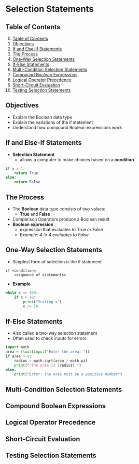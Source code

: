 # Selection Statements

## Table of Contents

0. [Table of Contents](#table-of-contents)
1. [Objectives](#objectives)
2. [If and Else-If Statements](#if-and-else-if-statements)
3. [The Process](#the-process)
4. [One-Way Selection Statements](#one-way-selection-statements)
5. [If-Else Statements](#if-else-statements)
6. [Multi-Condition Selection Statements](#multi-condition-selection-statements)
7. [Compound Boolean Expressions](#compound-boolean-expressions)
8. [Logical Operator Precedence](#logical-operator-precedence)
9. [Short-Circuit Evaluation](#short-circuit-evaluation)
10. [Testing Selection Statements](#testing-selection-statements)

## Objectives

- Explain the Boolean data type
- Explain the variations of the if statement
- Understand how compound Boolean expressions work 

## If and Else-If Statements

- **Selection Statement**
    - allows a computer to make choices based on a **condition**
```python
if x > 1:
    return True
else:
    return False
```

## The Process

- The **Boolean** data type consists of two values:
    - **True** and **False**
- Comparison Operators produce a Boolean result
- **Boolean expression**
    - expression that evaluates to True or False
    - *Example: 4 != 4 evaluates to False*

## One-Way Selection Statements

- Simplest form of selection is the if statement
```text
if <condition>:
    <sequence of statements>
```
- **Example**
```python
while x <= 100:
    if x > 10:
        print("Scaling x")
        x /= 10
```

## If-Else Statements

- Also called a two-way selection statement
- Often used to check inputs for errors
```python
import math
area = float(input("Enter the area: "))
if area > 0:
    radius = math.sqrt(area / math.pi)
    print(f"The area is {radius}.")
else:
    print("Error: the area must be a positive number")
```

## Multi-Condition Selection Statements

## Compound Boolean Expressions

## Logical Operator Precedence

## Short-Circuit Evaluation

## Testing Selection Statements